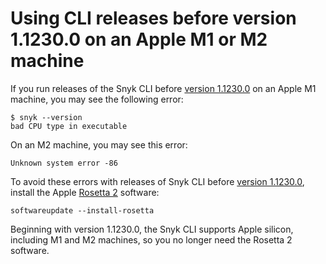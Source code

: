 # Using CLI releases before version 1.1230.0 on an Apple M1 or M2 machine

If you run releases of the Snyk CLI before [version 1.1230.0](https://github.com/snyk/cli/releases/tag/v1.1230.0) on an Apple M1 machine, you may see the following error:

```
$ snyk --version
bad CPU type in executable
```

On an M2 machine, you may see this error:

`Unknown system error -86`

To avoid these errors with releases of Snyk CLI before [version 1.1230.0](https://github.com/snyk/cli/releases/tag/v1.1230.0), install the Apple [Rosetta 2](https://support.apple.com/en-gb/HT211861) software:

&#x20;`softwareupdate --install-rosetta`

Beginning with version 1.1230.0, the Snyk CLI supports Apple silicon, including M1 and M2 machines, so you no longer need the Rosetta 2 software.
